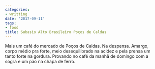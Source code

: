 ```yaml
---
categories:
- writting
date: '2017-09-11'
tags:
- food
title: Subasio Alto Brasileiro Poços de Caldas
---
```


Mais um café do mercado de Poços de Caldas. Na despensa. Amargo, corpo médio pra forte, meio desequilibrado na acidez e pela prensa um tanto forte na gordura. Provando no café da manhã de domingo com a sogra e um pão na chapa de ferro.

